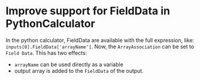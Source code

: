 # Improve support for FieldData in PythonCalculator

In the python calculator, FieldData are available with the full expression, like:
`inputs[0].FieldData['arrayName']`.
Now, the `ArrayAssociation` can be set to `Field Data`. This has two effects:
* `arrayName` can be used directly as a variable
* output array is added to the `FieldData` of the output.

